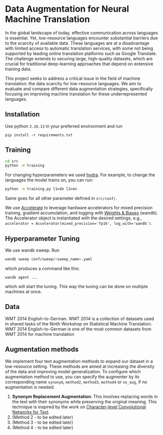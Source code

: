 # Data Augmentation for Neural Machine Translation

In the global landscape of today, effective communication across languages is essential. Yet, low-resource languages encounter substantial barriers due to the scarcity of available data. These languages are at a disadvantage with limited access to automatic translation services, with some not being supported by leading online translation platforms such as Google Translate. The challenge extends to securing large, high-quality datasets, which are crucial for traditional deep-learning approaches that depend on extensive training data.

This project seeks to address a critical issue in the field of machine translation: the data scarcity for low-resource languages. We aim to evaluate and compare different data augmentation strategies, specifically focusing on improving machine translation for these underrepresented languages.

## Installation

Use python `3.10.13` in your preferred environment and run
```
pip install -r requirements.txt
```

## Training

```bash
cd src
python -m training
```

For changing hyperparameters we used [hydra](https://hydra.cc/docs/intro/). For example, to change the languages the model trains on, you can run:

```bash
python -m training.py l1=de l2=en
```
Same goes for all other parameter defined in `src/conf/`.

We use [Accelerate](https://huggingface.co/docs/accelerate/en/index) to leverage hardware accelerators for mixed precision training, gradient accumulation, and logging with [Weights & Biases](https://wandb.ai/site) (wandb). The Accelerator object is instantiated with the desired settings, e.g., `accelerator = Accelerator(mixed_precision='fp16', log_with='wandb')`.

## Hyperparameter Tuning

We use wandb sweep. Run
```bash
wandb sweep conf/sweep/<sweep_name>.yaml
```
which produces a command like this:
```
wandb agent ...
```
which will start the tuning. This way the tuning can be done on multiple machines at once.

## Data

WMT 2014 English-to-German. WMT 2014 is a collection of datasets used in shared tasks of the Ninth Workshop on Statistical Machine Translation. WMT 2014 English-to-German is one of the most common datasets from WMT
2014 for machine translation

## Augmentation methods

We implement four text augmentation methods to expand our dataset in a low-resource setting. These methods are aimed at increasing the diversity of the data and improving model generalization. To configure which augmentation method to use, you can specify the augmenter by its corresponding name `synonym`, `method2`, `method3`, `method4` or `no_aug`, if no augmentation is needed. 

1. **Synonym Replacement Augmentation**: This involves replacing words in the text with their synonyms while preserving the original meaning. This technique is inspired by the work on [Character-level Convolutional Networks for Text](https://arxiv.org/pdf/1509.01626.pdf).
2. (Method 2 - to be edited later)
3. (Method 3 - to be edited later)
4. (Method 4 - to be edited later)
